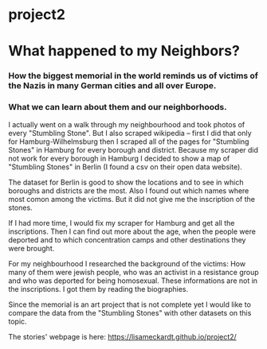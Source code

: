 # project2

# What happened to my Neighbors?
### How the biggest memorial in the world reminds us of victims of the Nazis in many German cities and all over Europe.
### What we can learn about them and our neighborhoods.

I actually went on a walk through my neighbourhood and took photos of every "Stumbling Stone". But I also scraped wikipedia – first I did that only for Hamburg-Wilhelmsburg then I scraped all of the pages for "Stumbling Stones" in Hamburg for every borough and district. Because my scraper did not work for every borough in Hamburg I decided to show a map of "Stumbling Stones" in Berlin (I found a csv on their open data website). 

The dataset for Berlin is good to show the locations and to see in which boroughs and districts are the most. Also I found out which names where most comon among the victims. But it did not give me the inscription of the stones. 

If I had more time, I would fix my scraper for Hamburg and get all the inscriptions. Then I can find out more about the age, when the people were deported and to which concentration camps and other destinations they were brought.

For my neighbourhood I researched the background of the victims: How many of them were jewish people, who was an activist in a resistance group and who was deported for being homosexual. These informations are not in the inscriptions. I got them by reading the biographies.

Since the memorial is an art project that is not complete yet I would like to compare the data from the "Stumbling Stones" with other datasets on this topic.

The stories' webpage is here: https://lisameckardt.github.io/project2/
